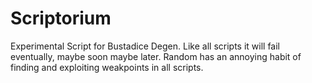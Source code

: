 # Scriptorium
Experimental Script for Bustadice Degen. Like all scripts it will fail eventually, maybe soon maybe later. Random has an annoying habit of finding and exploiting weakpoints in all scripts.
